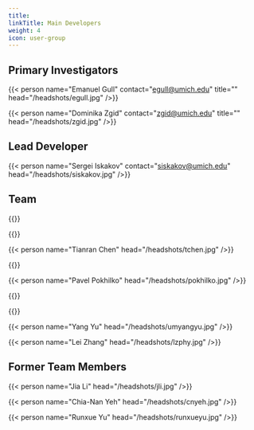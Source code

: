 ```yaml
---
title: 
linkTitle: Main Developers
weight: 4
icon: user-group
---
```



## Primary Investigators

{{< person name="Emanuel Gull" contact="egull@umich.edu" title="" head="/headshots/egull.jpg" />}}

{{< person name="Dominika Zgid" contact="zgid@umich.edu" title="" head="/headshots/zgid.jpg" />}}

## Lead Developer

{{< person name="Sergei Iskakov" contact="siskakov@umich.edu" head="/headshots/siskakov.jpg" />}}

## Team

{{<person name="Vibin Abraham" />}}

{{<person name="Jacob Adamski" />}}

{{< person name="Tianran Chen" head="/headshots/tchen.jpg" />}}

{{<person name="Gaurav Harsha" />}}

{{< person name="Pavel Pokhilko" head="/headshots/pokhilko.jpg" />}}

{{<person name="Munkhorgil Wang" />}}

{{<person name="Ming Wen" />}}

{{< person name="Yang Yu" head="/headshots/umyangyu.jpg" />}}

{{< person name="Lei Zhang" head="/headshots/lzphy.jpg" />}}

## Former Team Members

{{< person name="Jia Li" head="/headshots/jli.jpg" />}}

{{< person name="Chia-Nan Yeh"  head="/headshots/cnyeh.jpg" />}}

{{< person name="Runxue Yu" head="/headshots/runxueyu.jpg" />}}
